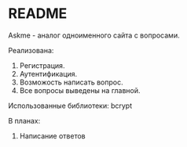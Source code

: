 # README

Askme - аналог одноименного сайта c вопросами.

Реализована:
1. Регистрация.
2. Аутентификация.
3. Возможость написать вопрос.
4. Все вопросы выведены на главной.

Использованные библиотеки: bcrypt

В планах:
1. Написание ответов
